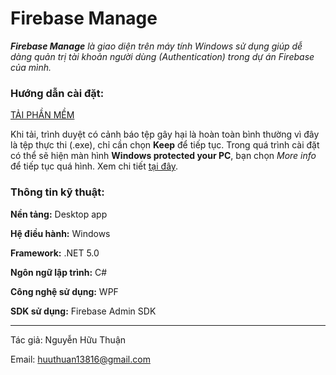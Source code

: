 # **Firebase Manage**

***Firebase Manage*** *là giao diện trên máy tính Windows sử dụng giúp dễ dàng quản trị tài khoản người dùng (Authentication) trong dự án Firebase của mình.*

### **Hướng dẫn cài đặt:**
[TẢI PHẦN MỀM](https://raw.githubusercontent.com/HuuThuan19406/Firebase-Manage/master/publish/firebase-manage.setup.exe)

Khi tải, trình duyệt có cảnh báo tệp gây hại là hoàn toàn bình thường vì đây là tệp thực thi (.exe), chỉ cần chọn **Keep** để tiếp tục.
Trong quá trình cài đặt có thể sẽ hiện màn hình **Windows protected your PC**, bạn chọn *More info* để tiếp tục quá hình. Xem chi tiết [tại đây](https://amoncoding.github.io/InstallTutorial.html).

### **Thông tin kỹ thuật:**

**Nền tảng:** Desktop app

**Hệ điều hành:** Windows

**Framework:** .NET 5.0

**Ngôn ngữ lập trình:** C#

**Công nghệ sử dụng:** WPF

**SDK sử dụng:** Firebase Admin SDK

***
Tác giả: Nguyễn Hữu Thuận

Email: [huuthuan13816@gmail.com](mailto:huuthuan13816@gmail.com)
